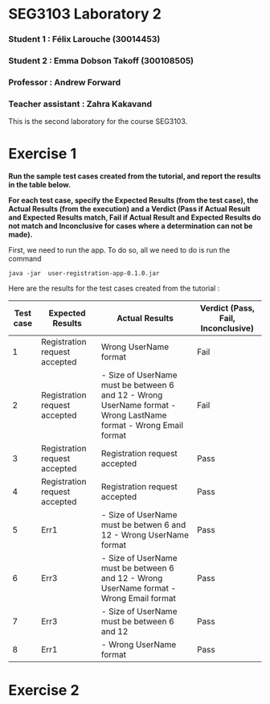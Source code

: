 # SEG3103 Laboratory 2
### Student 1 : Félix Larouche (30014453)
### Student 2 : Emma Dobson Takoff (300108505)

### Professor : Andrew Forward
### Teacher assistant :  Zahra Kakavand


This is the second laboratory for the course SEG3103.


# Exercise 1

**Run the sample test cases created from the tutorial, and report the results in the table below.**

**For each test case, specify the Expected Results (from the test case), the Actual Results (from the execution) and a Verdict (Pass if Actual Result and Expected Results match, Fail if Actual Result and Expected Results do not match and Inconclusive for cases where a determination can not be made).**

First, we need to run the app. To do so, all we need to do is run the command

`java -jar  user-registration-app-0.1.0.jar`

Here are the results for the test cases created from the tutorial :

| Test case | Expected Results              | Actual Results                                                                                                   | Verdict (Pass, Fail, Inconclusive) |
|-----------|-------------------------------|------------------------------------------------------------------------------------------------------------------|------------------------------------|
|     1     | Registration request accepted | Wrong UserName format                                                                                            | Fail                               |
|     2     | Registration request accepted | - Size of UserName must be between 6 and 12 - Wrong UserName format - Wrong LastName format - Wrong Email format | Fail                               |
|     3     | Registration request accepted | Registration request accepted                                                                                    | Pass                               |
|     4     | Registration request accepted | Registration request accepted                                                                                    | Pass                               |
|     5     | Err1                          | - Size of UserName must be betwen 6 and 12 - Wrong UserName format                                               | Pass                               |
|     6     | Err3                          | - Size of UserName must be between 6 and 12 - Wrong UserName format - Wrong Email format                         | Pass                               |
|     7     | Err3                          | - Size of UserName must be between 6 and 12                                                                      | Pass                               |
|     8     | Err1                          | - Wrong UserName format                                                                                          | Pass                               |


# Exercise 2
